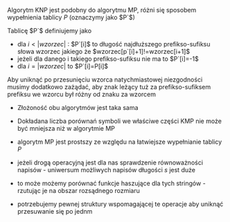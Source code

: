 Algorytm KNP jest podobny do algorytmu MP, różni się sposobem wypełnienia tablicy $P$ (oznaczymy jako $P`$)

Tablicę $P`$ definiujemy jako
- dla $i<|wzorzec|$ : $P`[i]$ to długość najdłuższego prefikso-sufiksu słowa wzorzec jakiego że $wzorzec[p`[i]+1]!=wzorzec[i+1]$
- jeżeli dla danego i takiego prefikso-sufiksu nie ma to $P`[i]=-1$
- dla $i=|wzorzec|$ to $P`[i]=P[i]$

Aby uniknąć po przesunięciu wzorca natychmiastowej niezgodności musimy dodatkowo zażądać, aby znak leżący tuż za prefikso-sufiksem prefiksu we wzorcu był różny od znaku za wzorcem

- Złożoność obu algorytmów jest taka sama
- Dokładana liczba porównań symboli we właściwe części KMP nie może być mniejsza niż w algorytmie MP
- algorytm MP jest prostszy ze względu na łatwiejsze wypełnianie tablicy $P$

- jeżeli drogą operacyjną jest dla nas sprawdzenie równoważności napisów - uniwersum możliwych napisów długości $s$ jest duże
- to może możemy porównać funkcje haszujące dla tych stringów - rzutując je na obszar rozsądnego rozmiaru
- potrzebujemy pewnej struktury wspomagającej te operacje aby uniknąć przesuwanie się po jednm